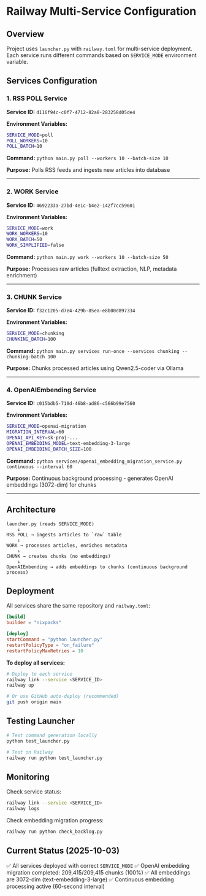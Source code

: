 # Railway Multi-Service Configuration

## Overview

Project uses `launcher.py` with `railway.toml` for multi-service deployment. Each service runs different commands based on `SERVICE_MODE` environment variable.

## Services Configuration

### 1. RSS POLL Service
**Service ID:** `d116f94c-c0f7-4712-82a8-283258d05de4`

**Environment Variables:**
```bash
SERVICE_MODE=poll
POLL_WORKERS=10
POLL_BATCH=10
```

**Command:** `python main.py poll --workers 10 --batch-size 10`

**Purpose:** Polls RSS feeds and ingests new articles into database

---

### 2. WORK Service
**Service ID:** `4692233a-27bd-4e1c-b4e2-142f7cc59601`

**Environment Variables:**
```bash
SERVICE_MODE=work
WORK_WORKERS=10
WORK_BATCH=50
WORK_SIMPLIFIED=false
```

**Command:** `python main.py work --workers 10 --batch-size 50`

**Purpose:** Processes raw articles (fulltext extraction, NLP, metadata enrichment)

---

### 3. CHUNK Service
**Service ID:** `f32c1205-d7e4-429b-85ea-e8b00d897334`

**Environment Variables:**
```bash
SERVICE_MODE=chunking
CHUNKING_BATCH=100
```

**Command:** `python main.py services run-once --services chunking --chunking-batch 100`

**Purpose:** Chunks processed articles using Qwen2.5-coder via Ollama

---

### 4. OpenAIEmbending Service
**Service ID:** `c015bdb5-710d-46b8-ad86-c566b99e7560`

**Environment Variables:**
```bash
SERVICE_MODE=openai-migration
MIGRATION_INTERVAL=60
OPENAI_API_KEY=sk-proj-...
OPENAI_EMBEDDING_MODEL=text-embedding-3-large
OPENAI_EMBEDDING_BATCH_SIZE=100
```

**Command:** `python services/openai_embedding_migration_service.py continuous --interval 60`

**Purpose:** Continuous background processing - generates OpenAI embeddings (3072-dim) for chunks

---

## Architecture

```
launcher.py (reads SERVICE_MODE)
    ↓
RSS POLL → ingests articles to `raw` table
    ↓
WORK → processes articles, enriches metadata
    ↓
CHUNK → creates chunks (no embeddings)
    ↓
OpenAIEmbending → adds embeddings to chunks (continuous background process)
```

## Deployment

All services share the same repository and `railway.toml`:

```toml
[build]
builder = "nixpacks"

[deploy]
startCommand = "python launcher.py"
restartPolicyType = "on_failure"
restartPolicyMaxRetries = 10
```

**To deploy all services:**
```bash
# Deploy to each service
railway link --service <SERVICE_ID>
railway up

# Or use GitHub auto-deploy (recommended)
git push origin main
```

## Testing Launcher

```bash
# Test command generation locally
python test_launcher.py

# Test on Railway
railway run python test_launcher.py
```

## Monitoring

Check service status:
```bash
railway link --service <SERVICE_ID>
railway logs
```

Check embedding migration progress:
```bash
railway run python check_backlog.py
```

## Current Status (2025-10-03)

✅ All services deployed with correct `SERVICE_MODE`
✅ OpenAI embedding migration completed: 209,415/209,415 chunks (100%)
✅ All embeddings are 3072-dim (text-embedding-3-large)
✅ Continuous embedding processing active (60-second interval)
